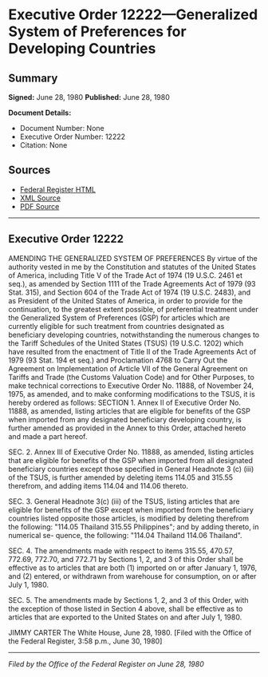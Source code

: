 # Executive Order 12222—Generalized System of Preferences for Developing Countries

## Summary

**Signed:** June 28, 1980
**Published:** June 28, 1980

**Document Details:**
- Document Number: None
- Executive Order Number: 12222
- Citation: None

## Sources
- [Federal Register HTML](https://www.presidency.ucsb.edu/documents/executive-order-12222-generalized-system-preferences-for-developing-countries)
- [XML Source](None)
- [PDF Source](None)

---

## Executive Order 12222

AMENDING THE GENERALIZED SYSTEM OF PREFERENCES
By virtue of the authority vested in me by the Constitution and statutes of the United States of America, including Title V of the Trade Act of 1974 (19 U.S.C. 2461 et seq.), as amended by Section 1111 of the Trade Agreements Act of 1979 (93 Stat. 315), and Section 604 of the Trade Act of 1974 (19 U.S.C. 2483), and as President of the United States of America, in order to provide for the continuation, to the greatest extent possible, of preferential treatment under the Generalized System of Preferences (GSP) for articles which are currently eligible for such treatment from countries designated as beneficiary developing countries, notwithstanding the numerous changes to the Tariff Schedules of the United States (TSUS) (19 U.S.C. 1202) which have resulted from the enactment of Title II of the Trade Agreements Act of 1979 (93 Stat. 194 et seq.) and Proclamation 4768 to Carry Out the Agreement on Implementation of Article VII of the General Agreement on Tariffs and Trade (the Customs Valuation Code) and for Other Purposes, to make technical corrections to Executive Order No. 11888, of November 24, 1975, as amended, and to make conforming modifications to the TSUS, it is hereby ordered as follows:
SECTION 1. Annex II of Executive Order No. 11888, as amended, listing articles that are eligible for benefits of the GSP when imported from any designated beneficiary developing country, is further amended as provided in the Annex to this Order, attached hereto and made a part hereof.

SEC. 2. Annex III of Executive Order No. 11888, as amended, listing articles that are eligible for benefits of the GSP when imported from all designated beneficiary countries except those specified in General Headnote 3 (c) (iii) of the TSUS, is further amended by deleting items 114.05 and 315.55 therefrom, and adding items 114.04 and 114.06 thereto.

SEC. 3. General Headnote 3(c) (iii) of the TSUS, listing articles that are eligible for benefits of the GSP except when imported from the beneficiary countries listed opposite those articles, is modified by deleting therefrom the following:
"114.05 Thailand
315.55 Philippines";
and by adding thereto, in numerical se-
quence, the following:
"114.04 Thailand
114.06 Thailand".

SEC. 4. The amendments made with respect to items 315.55, 470.57, 772.69, 772.70, and 772.71 by Sections 1, 2, and 3 of this Order shall be effective as to articles that are both (1) imported on or after January 1, 1976, and (2) entered, or withdrawn from warehouse for consumption, on or after July 1, 1980.

SEC. 5. The amendments made by Sections 1, 2, and 3 of this Order, with the exception of those listed in Section 4 above, shall be effective as to articles that are exported to the United States on and after July 1, 1980.

JIMMY CARTER
The White House,
June 28, 1980.
[Filed with the Office of the Federal Register, 3:58 p.m., June 30, 1980]

---

*Filed by the Office of the Federal Register on June 28, 1980*
